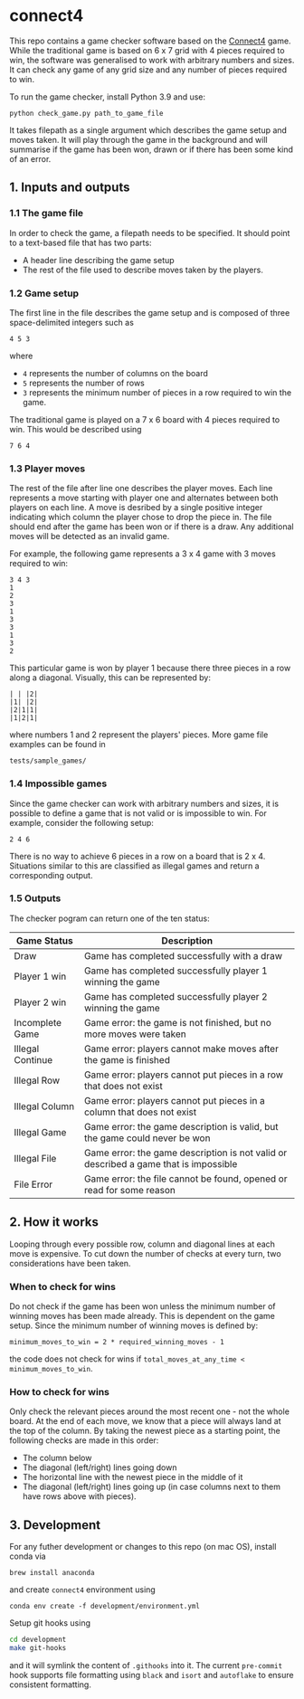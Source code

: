 # connect4

This repo contains a game checker software based on the [Connect4](https://en.wikipedia.org/wiki/Connect_Four) game. While the traditional game is based on 6 x 7 grid with 4 pieces required to win, the software was generalised to work with arbitrary numbers and sizes. It can check any game of any grid size and any number of pieces required to win.

To run the game checker, install Python 3.9 and use:
```
python check_game.py path_to_game_file
```
It takes filepath as a single argument which describes the game setup and moves taken. It will play through the game in the background and will summarise if the game has been won, drawn or if there has been some kind of an error.

## 1. Inputs and outputs
### 1.1 The game file
In order to check the game, a filepath needs to be specified. It should point to a text-based file that has two parts:
 - A header line describing the game setup
 - The rest of the file used to describe moves taken by the players.

### 1.2 Game setup
The first line in the file describes the game setup and is composed of three space-delimited integers such as
```
4 5 3
```
where
 - `4` represents the number of columns on the board
 - `5` represents the number of rows 
 - `3` represents the minimum number of pieces in a row required to win the game.

The traditional game is played on a 7 x 6 board with 4 pieces required to win. This would be described using
```
7 6 4
```
### 1.3 Player moves
The rest of the file after line one describes the player moves. Each line represents a move starting with player one and alternates between both players on each line. A move is desribed by a single positive integer indicating which column the player chose to drop the piece in. The file should end after the game has been won or if there is a draw. Any additional moves will be detected as an invalid game.

For example, the following game represents a 3 x 4 game with 3 moves required to win:
```
3 4 3
1
2
3
1
3
3
1
3
2
```
This particular game is won by player 1 because there three pieces in a row along a diagonal. Visually, this can be represented by:
```
| | |2|
|1| |2|
|2|1|1|
|1|2|1|
```
where numbers 1 and 2 represent the players' pieces. More game file examples can be found in
```
tests/sample_games/
```
### 1.4 Impossible games
Since the game checker can work with arbitrary numbers and sizes, it is possible to define a game that is not valid or is impossible to win. For example, consider the following setup:
```
2 4 6
```
There is no way to achieve 6 pieces in a row on a board that is 2 x 4. Situations similar to this are classified as illegal games and return a corresponding output.

### 1.5 Outputs
The checker pogram can return one of the ten status:

| Game Status               | Description |
|---------------------------|--------|
| Draw             | Game has completed successfully with a draw |
| Player 1 win     | Game has completed successfully player 1 winning the game |
| Player 2 win     | Game has completed successfully player 2 winning the game |
| Incomplete Game  | Game error: the game is not finished, but no more moves were taken |
| Illegal Continue | Game error: players cannot make moves after the game is finished |
| Illegal Row      | Game error: players cannot put pieces in a row that does not exist |
| Illegal Column   | Game error: players cannot put pieces in a column that does not exist |
| Illegal Game     | Game error: the game description is valid, but the game could never be won |
| Illegal File     | Game error: the game description is not valid or described a game that is impossible |
| File Error       | Game error: the file cannot be found, opened or read for some reason |

## 2. How it works
Looping through every possible row, column and diagonal lines at each move is expensive. To cut down the number of checks at every turn, two considerations have been taken.

### When to check for wins
Do not check if the game has been won unless the minimum number of winning moves has been made already. 
This is dependent on the game setup. Since the minimum number of winning moves is defined by:
```
minimum_moves_to_win = 2 * required_winning_moves - 1
```
the code does not check for wins if `total_moves_at_any_time < minimum_moves_to_win`.

### How to check for wins
Only check the relevant pieces around the most recent one - not the whole board. At the end of each move, we know that a piece will always land at the top of the column. By taking the newest piece as a starting point, the following checks are made in this order:
 - The column below
 - The diagonal (left/right) lines going down
 - The horizontal line with the newest piece in the middle of it
 - The diagonal (left/right) lines going up (in case columns next to them have rows above with pieces).

## 3. Development
For any futher development or changes to this repo (on mac OS), install conda via 
```
brew install anaconda
```
and create `connect4` environment using
```
conda env create -f development/environment.yml
```
Setup git hooks using
```bash
cd development
make git-hooks
```
and it will symlink the content of `.githooks` into it. The current `pre-commit` hook supports file formatting using `black` and `isort` and `autoflake` to ensure consistent formatting.
